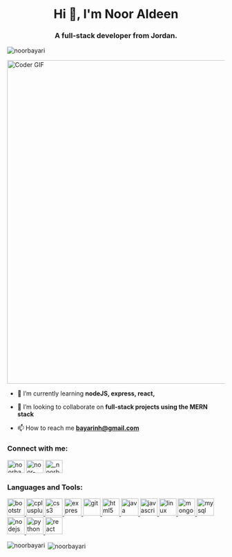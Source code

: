 <h1 align="center">Hi 👋, I'm Noor Aldeen</h1>
<h3 align="center">A full-stack developer from Jordan.</h3>

<p align="left"> <img src="https://komarev.com/ghpvc/?username=noorbayari" alt="noorbayari" /> </p>

 <img src="https://gist.github.com/Prince-Shivaram/106aa0f37f016eda7ec65de5acb90471/raw/760aff1fe331f8a445d4573aa88fd2ec16e72b83/My-work.gif" alt="Coder GIF"  width="750">

- 🌱 I’m currently learning **nodeJS, express, react,**

- 👯 I’m looking to collaborate on **full-stack projects using the MERN stack**

- 📫 How to reach me **bayarinh@gmail.com**

<p align="left">
<h3 align="left">Connect with me:</h3>
<a href="https://twitter.com/noorbayari1" target="blank"><img align="center" src="https://cdn.jsdelivr.net/npm/simple-icons@3.0.1/icons/twitter.svg" alt="noorbayari1" height="30" width="40" /></a>
<a href="https://linkedin.com/in/noor-bayari" target="blank"><img align="center" src="https://cdn.jsdelivr.net/npm/simple-icons@3.0.1/icons/linkedin.svg" alt="noor-bayari" height="30" width="40" /></a>
<a href="https://instagram.com/_noorbayari" target="blank"><img align="center" src="https://cdn.jsdelivr.net/npm/simple-icons@3.0.1/icons/instagram.svg" alt="_noorbayari" height="30" width="40" /></a>
</p>

<h3 align="left">Languages and Tools:</h3>
<p align="left"> <a href="https://getbootstrap.com" target="_blank"> <img src="https://devicons.github.io/devicon/devicon.git/icons/bootstrap/bootstrap-plain.svg" alt="bootstrap" width="40" height="40"/> </a> <a href="https://www.w3schools.com/cpp/" target="_blank"> <img src="https://devicons.github.io/devicon/devicon.git/icons/cplusplus/cplusplus-original.svg" alt="cplusplus" width="40" height="40"/> </a> <a href="https://www.w3schools.com/css/" target="_blank"> <img src="https://devicons.github.io/devicon/devicon.git/icons/css3/css3-original-wordmark.svg" alt="css3" width="40" height="40"/> </a> <a href="https://expressjs.com" target="_blank"> <img src="https://devicons.github.io/devicon/devicon.git/icons/express/express-original-wordmark.svg" alt="express" width="40" height="40"/> </a> <a href="https://git-scm.com/" target="_blank"> <img src="https://www.vectorlogo.zone/logos/git-scm/git-scm-icon.svg" alt="git" width="40" height="40"/> </a> <a href="https://www.w3.org/html/" target="_blank"> <img src="https://devicons.github.io/devicon/devicon.git/icons/html5/html5-original-wordmark.svg" alt="html5" width="40" height="40"/> </a> <a href="https://www.java.com" target="_blank"> <img src="https://devicons.github.io/devicon/devicon.git/icons/java/java-original-wordmark.svg" alt="java" width="40" height="40"/> </a> <a href="https://developer.mozilla.org/en-US/docs/Web/JavaScript" target="_blank"> <img src="https://devicons.github.io/devicon/devicon.git/icons/javascript/javascript-original.svg" alt="javascript" width="40" height="40"/> </a> <a href="https://www.linux.org/" target="_blank"> <img src="https://devicons.github.io/devicon/devicon.git/icons/linux/linux-original.svg" alt="linux" width="40" height="40"/> </a> <a href="https://www.mongodb.com/" target="_blank"> <img src="https://devicons.github.io/devicon/devicon.git/icons/mongodb/mongodb-original-wordmark.svg" alt="mongodb" width="40" height="40"/> </a> <a href="https://www.mysql.com/" target="_blank"> <img src="https://devicons.github.io/devicon/devicon.git/icons/mysql/mysql-original-wordmark.svg" alt="mysql" width="40" height="40"/> </a> <a href="https://nodejs.org" target="_blank"> <img src="https://devicons.github.io/devicon/devicon.git/icons/nodejs/nodejs-original-wordmark.svg" alt="nodejs" width="40" height="40"/> </a> <a href="https://www.python.org" target="_blank"> <img src="https://devicons.github.io/devicon/devicon.git/icons/python/python-original.svg" alt="python" width="40" height="40"/> </a> <a href="https://reactjs.org/" target="_blank"> <img src="https://devicons.github.io/devicon/devicon.git/icons/react/react-original-wordmark.svg" alt="react" width="40" height="40"/> </a> </p>

<p><img align="left" src="https://github-readme-stats.vercel.app/api/top-langs/?username=noorbayari&layout=compact" alt="noorbayari" /></p>

<p>&nbsp;<img align="center" src="https://github-readme-stats.vercel.app/api?username=noorbayari&show_icons=true" alt="noorbayari" /></p>
